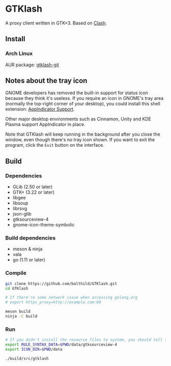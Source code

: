 # GTKlash

A proxy client written in GTK+3. Based on [Clash](https://github.com/Dreamacro/clash).

## Install

### Arch Linux

AUR package: [gtklash-git](https://aur.archlinux.org/packages/gtklash-git)

## Notes about the tray icon

GNOME developers has removed the built-in support for status icon because they think it's useless. If you require an icon in GNOME's tray area (normally the top-right corner of your desktop), you could install this shell extension: [AppIndicator Support](https://extensions.gnome.org/extension/615/appindicator-support/).

Other major desktop environments such as Cinnamon, Unity and KDE Plasma support AppIndicator in place.

Note that GTKlash will keep running in the background after you close the window, even though there's no tray icon shown. If you want to exit the program, click the `Exit` button on the interface.

## Build

### Dependencies

- GLib (2.50 or later)
- GTK+ (3.22 or later)
- libgee
- libsoup
- librsvg
- json-glib
- gtksourceview-4
- gnome-icon-theme-symbolic

### Build dependencies

- meson & ninja
- vala
- go (1.11 or later)

### Compile

```bash
git clone https://github.com/balthild/GTKlash.git
cd GTKlash

# If there're some network issue when accessing golang.org
# export https_proxy=http://example.com:80

meson build
ninja -C build
```

### Run

```bash
# If you didn't install the resource files to system, you should tell the program where they're in
export RULE_SYNTAX_DATA=$PWD/data/gtksourceview-4
export ICON_DIR=$PWD/data

./build/src/gtklash
```
